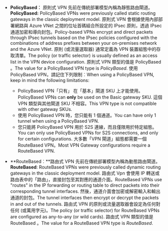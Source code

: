* <span data-ttu-id="1f134-101">**PolicyBased︰** 原則式 VPN 先前在傳統部署模型內稱為靜態路由閘道。</span><span class="sxs-lookup"><span data-stu-id="1f134-101">**PolicyBased:** PolicyBased VPNs were previously called static routing gateways in the classic deployment model.</span></span> <span data-ttu-id="1f134-102">原則式 VPN 會根據使用內部部署網路與 Azure VNet 之間的位址首碼組合所設定的 IPsec 原則，透過 IPsec 通道加密和導向封包。</span><span class="sxs-lookup"><span data-stu-id="1f134-102">Policy-based VPNs encrypt and direct packets through IPsec tunnels based on the IPsec policies configured with the combinations of address prefixes between your on-premises network and the Azure VNet.</span></span> <span data-ttu-id="1f134-103">原則 (或流量選取器) 通常定義為 VPN 裝置組態中的存取清單。</span><span class="sxs-lookup"><span data-stu-id="1f134-103">The policy (or traffic selector) is usually defined as an access list in the VPN device configuration.</span></span> <span data-ttu-id="1f134-104">原則式 VPN 類型的值是 PolicyBased 。</span><span class="sxs-lookup"><span data-stu-id="1f134-104">The value for a PolicyBased VPN type is *PolicyBased*.</span></span> <span data-ttu-id="1f134-105">使用 PolicyBased VPN，請記住下列限制︰</span><span class="sxs-lookup"><span data-stu-id="1f134-105">When using a PolicyBased VPN, keep in mind the following limitations:</span></span>
  
  * <span data-ttu-id="1f134-106">PolicyBased VPN「只有」  在「基本」閘道 SKU 上才能使用。</span><span class="sxs-lookup"><span data-stu-id="1f134-106">PolicyBased VPNs can **only** be used on the Basic gateway SKU.</span></span> <span data-ttu-id="1f134-107">這個 VPN 類型與其他閘道 SKU 不相容。</span><span class="sxs-lookup"><span data-stu-id="1f134-107">This VPN type is not compatible with other gateway SKUs.</span></span>
  * <span data-ttu-id="1f134-108">使用 PolicyBased VPN 時，您只能有 1 個通道。</span><span class="sxs-lookup"><span data-stu-id="1f134-108">You can have only 1 tunnel when using a PolicyBased VPN.</span></span>
  * <span data-ttu-id="1f134-109">您只能將 PolicyBased VPN 用於 S2S 連線，而且僅限用於特定組態。</span><span class="sxs-lookup"><span data-stu-id="1f134-109">You can only use PolicyBased VPNs for S2S connections, and only for certain configurations.</span></span> <span data-ttu-id="1f134-110">大多數「VPN 閘道」組態都需要一個 RouteBased VPN。</span><span class="sxs-lookup"><span data-stu-id="1f134-110">Most VPN Gateway configurations require a RouteBased VPN.</span></span>
* <span data-ttu-id="1f134-111">**RouteBased︰**路由式 VPN 先前在傳統部署模型內稱為動態路由閘道。</span><span class="sxs-lookup"><span data-stu-id="1f134-111">**RouteBased**: RouteBased VPNs were previously called dynamic routing gateways in the classic deployment model.</span></span> <span data-ttu-id="1f134-112">路由式 Vpn 會使用 IP 轉送或路由表中的「路由」，直接封包至其對應的通道介面。</span><span class="sxs-lookup"><span data-stu-id="1f134-112">RouteBased VPNs use "routes" in the IP forwarding or routing table to direct packets into their corresponding tunnel interfaces.</span></span> <span data-ttu-id="1f134-113">然後，通道介面會加密或解密輸入和輸出通道的封包。</span><span class="sxs-lookup"><span data-stu-id="1f134-113">The tunnel interfaces then encrypt or decrypt the packets in and out of the tunnels.</span></span> <span data-ttu-id="1f134-114">路由式 VPN 的原則或流量選取器會設定為任何對任何 (或萬用字元)。</span><span class="sxs-lookup"><span data-stu-id="1f134-114">The policy (or traffic selector) for RouteBased VPNs are configured as any-to-any (or wild cards).</span></span> <span data-ttu-id="1f134-115">路由式 VPN 類型的值是 RouteBased 。</span><span class="sxs-lookup"><span data-stu-id="1f134-115">The value for a RouteBased VPN type is *RouteBased*.</span></span>

